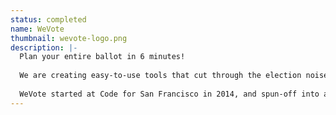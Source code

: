 ```yaml
---
status: completed
name: WeVote
thumbnail: wevote-logo.png
description: |-
  Plan your entire ballot in 6 minutes!
  
  We are creating easy-to-use tools that cut through the election noise and help voters easily understand what's on their ballot. Our open platform empowers voters to create and share voter guides that aggregate information and opinions across personal networks. So you can help your friends be better voters too.
  
  WeVote started at Code for San Francisco in 2014, and spun-off into an independent, open-source ballot information system.
---
```

